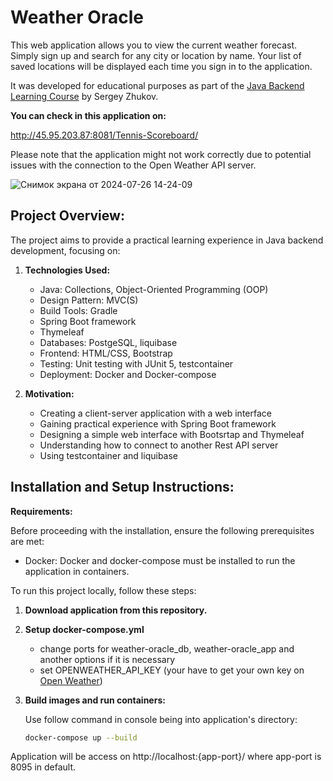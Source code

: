 # Weather Oracle

This web application allows you to view the current weather forecast. Simply sign up and search for any city or location by name. Your list of saved locations will be displayed each time you sign in to the application.

It was developed for educational purposes as part of the [Java Backend Learning Course](https://zhukovsd.github.io/java-backend-learning-course/) by Sergey Zhukov.

**You can check in this application on:**

http://45.95.203.87:8081/Tennis-Scoreboard/

Please note that the application might not work correctly due to potential issues with the connection to the Open Weather API server.

![Снимок экрана от 2024-07-26 14-24-09](https://github.com/user-attachments/assets/a12e8813-5605-48c8-8ba9-e232fcd837a4)

## Project Overview:

The project aims to provide a practical learning experience in Java backend development, focusing on:

1. **Technologies Used:**
    - Java: Collections, Object-Oriented Programming (OOP)
    - Design Pattern: MVC(S)
    - Build Tools: Gradle
    - Spring Boot framework
    - Thymeleaf
    - Databases: PostgeSQL, liquibase
    - Frontend: HTML/CSS, Bootstrap
    - Testing: Unit testing with JUnit 5, testcontainer
    - Deployment: Docker and Docker-compose

2. **Motivation:**
    - Creating a client-server application with a web interface
    - Gaining practical experience with Spring Boot framework
    - Designing a simple web interface with Bootsrtap and Thymeleaf
    - Understanding how to connect to another Rest API server
    - Using testcontainer and liquibase

## Installation and Setup Instructions:

**Requirements:**

Before proceeding with the installation, ensure the following prerequisites are met:

- Docker: Docker and docker-compose must be installed to run the application in containers.

To run this project locally, follow these steps:

1. **Download application from this repository.**

2. **Setup docker-compose.yml**
    - change ports for weather-oracle_db, weather-oracle_app and another options if it is necessary
    - set OPENWEATHER_API_KEY (your have to get your own key on [Open Weather](https://openweathermap.org/))
   
3. **Build images and run containers:**
   
   Use follow command in console being into application's directory:
   ```bash
   docker-compose up --build
   ```
  Application will be access on http://localhost:{app-port}/ where app-port is 8095 in default.


  
